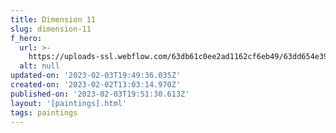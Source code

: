 ```yaml
---
title: Dimension 11
slug: dimension-11
f_hero:
  url: >-
    https://uploads-ssl.webflow.com/63db61c0ee2ad1162cf6eb49/63dd654e39a2b2c419f684ae_molly10.jpg
  alt: null
updated-on: '2023-02-03T19:49:36.035Z'
created-on: '2023-02-02T13:03:14.970Z'
published-on: '2023-02-03T19:51:30.613Z'
layout: '[paintings].html'
tags: paintings
---
```



